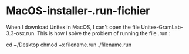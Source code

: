 # MacOS-installer-.run-fichier
When I download Unitex in MacOS, I can't open the file Unitex-GramLab-3.3-osx.run.
This is how I solve the problem of running the file .run :

cd ~/Desktop
chmod +x  filename.run
./filename.run
